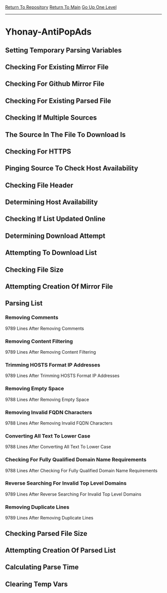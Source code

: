 [Return To Repository](https://github.com/deathbybandaid/piholeparser/)
[Return To Main](https://github.com/deathbybandaid/piholeparser/blob/master/RecentRunLogs/Mainlog.md)
[Go Up One Level](https://github.com/deathbybandaid/piholeparser/blob/master/RecentRunLogs/TopLevelScripts/30-Processing-External-Blacklists.md)
____________________________________
# Yhonay-AntiPopAds
## Setting Temporary Parsing Variables
## Checking For Existing Mirror File
## Checking For Github Mirror File
## Checking For Existing Parsed File
## Checking If Multiple Sources
## The Source In The File To Download Is
## Checking For HTTPS
## Pinging Source To Check Host Availability
## Checking File Header
## Determining Host Availability
## Checking If List Updated Online
## Determining Download Attempt
## Attempting To Download List
## Checking File Size
## Attempting Creation Of Mirror File
## Parsing List
### Removing Comments
9789 Lines After Removing Comments
### Removing Content Filtering
9789 Lines After Removing Content Filtering
### Trimming HOSTS Format IP Addresses
9789 Lines After Trimming HOSTS Format IP Addresses
### Removing Empty Space
9788 Lines After Removing Empty Space
### Removing Invalid FQDN Characters
9788 Lines After Removing Invalid FQDN Characters
### Converting All Text To Lower Case
9788 Lines After Converting All Text To Lower Case
### Checking For Fully Qualified Domain Name Requirements
9788 Lines After Checking For Fully Qualified Domain Name Requirements
### Reverse Searching For Invalid Top Level Domains
9789 Lines After Reverse Searching For Invalid Top Level Domains
### Removing Duplicate Lines
9789 Lines After Removing Duplicate Lines
## Checking Parsed File Size
## Attempting Creation Of Parsed List
## Calculating Parse Time
## Clearing Temp Vars
